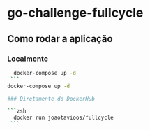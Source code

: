 # go-challenge-fullcycle

## Como rodar a aplicação

### Localmente
   ```zsh
     docker-compose up -d
    ```
docker-compose up -d

### Diretamente do DockerHub

   ```zsh
     docker run joaotavioos/fullcycle
    ```
